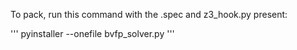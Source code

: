 To pack, run this command with the .spec and z3_hook.py present:

'''
pyinstaller --onefile bvfp_solver.py
'''
